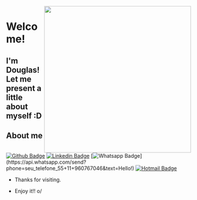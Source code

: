 <img align="right" width="400" height="400" src="https://www.dropbox.com/s/3upps8snzfdvj5l/dougapple.png?dl=0">
 
# Welcome!
 
## I'm Douglas! Let me present a little about myself :D
 

 
 
## About me 
[![Github Badge](https://img.shields.io/badge/-Github-000?style=flat-square&logo=Github&logoColor=white&link=https://github.com/douglascf12)](https://github.com/douglascf12)
[![Linkedin Badge](https://img.shields.io/badge/-LinkedIn-blue?style=flat-square&logo=Linkedin&logoColor=white&link=https://www.linkedin.com/in/douglascf12)](https://www.linkedin.com/in/douglascf12)
[![Whatsapp Badge](https://img.shields.io/badge/-Whatsapp-4CA143?style=flat-square&labelColor=4CA143&logo=whatsapp&logoColor=white&link=https://api.whatsapp.com/send?phone=seu_telefone_55+11+960767046&text=Hello!)](https://api.whatsapp.com/send?phone=seu_telefone_55+11+960767046&text=Hello!)
[![Hotmail Badge](https://img.shields.io/badge/-Hotmail-c14438?style=flat-square&logo=Hotmail&logoColor=white&link=mailto:douglascf12@live.com)](mailto:douglascf12@live.com)
 
- Thanks for visiting. 
 
- Enjoy it!! o/
